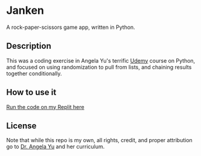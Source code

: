 # Janken
A rock-paper-scissors game app, written in Python.

## Description
This was a coding exercise in Angela Yu's terrific [Udemy](https://www.udemy.com/course/100-days-of-code/) course on Python, and focused on using randomization to pull from lists, and chaining results together conditionally.

## How to use it
[Run the code on my Replit here](https://replit.com/@Clifton893/Janken)

## License
Note that while this repo is my own, all rights, credit, and proper attribution go to [Dr. Angela Yu](https://www.udemy.com/user/4b4368a3-b5c8-4529-aa65-2056ec31f37e/) and her curriculum.
